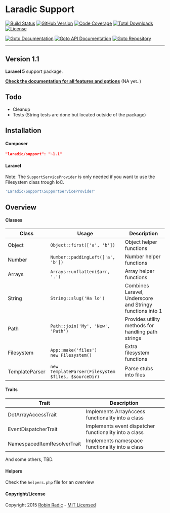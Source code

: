 Laradic Support
====================

[![Build Status](https://img.shields.io/travis/laradic/support.svg?branch=master&style=flat-square)](https://travis-ci.org/laradic/support)
[![GitHub Version](https://img.shields.io/github/tag/laradic/support.svg?style=flat-square&label=version)](http://badge.fury.io/gh/laradic%2Fsupport)
[![Code Coverage](https://img.shields.io/badge/coverage-0%-red.svg?style=flat-square)](http://radic.nl:8080/job/laradic-support/cloverphp)
[![Total Downloads](https://img.shields.io/packagist/dt/laradic/support.svg?style=flat-square)](https://packagist.org/packages/laradic/support)
[![License](http://img.shields.io/badge/license-MIT-ff69b4.svg?style=flat-square)](http://radic.mit-license.org)

[![Goto Documentation](http://img.shields.io/badge/goto-docs-orange.svg?style=flat-square)](http://docs.radic.nl/laradic-support)
[![Goto API Documentation](https://img.shields.io/badge/goto-api--docs-orange.svg?style=flat-square)](http://docs.radic.nl/laradic-support/api)
[![Goto Repository](http://img.shields.io/badge/goto-repo-orange.svg?style=flat-square)](https://github.com/laradic/support)

--------------------------
Version 1.1
-----------

**Laravel 5** support package.

[**Check the documentation for all features and options**](http://docs.radic.nl/laradic-support/) (NA yet..)


## Todo
  
- Cleanup
- Tests (String tests are done but located outside of the package)
  
  
## Installation
#### Composer
```JSON
"laradic/support": "~1.1"
```
  
#### Laravel
Note: The `SupportServiceProvider` is only needed if you want to use the Filesystem class trough IoC.
```php
'Laradic\Support\SupportServiceProvider'
```
  
## Overview
#### Classes
| Class | Usage | Description | 
|---|---|---|
| Object | `Object::first(['a', 'b'])` | Object helper functions |
| Number | `Number::paddingLeft(['a', 'b'])` | Number helper functions |
| Arrays | `Arrays::unflatten($arr, '.')` | Array helper functions |
| String | `String::slug('Ha lo')` | Combines Laravel, Underscore and Stringy functions into 1 |
| Path | `Path::join('My', 'New', 'Path')` | Provides utility methods for handling path strings |
| Filesystem | `App::make('files')` <br> `new Filesystem()` | Extra filesystem functions |
| TemplateParser | `new TemplateParser(Filesystem $files, $sourceDir)` | Parse stubs into files |

#### Traits
| Trait | Description | 
|---|---|
| DotArrayAccessTrait | Implements ArrayAccess functionality into a class |
| EventDispatcherTrait | Implements event dispatcher functionality into a class |
| NamespacedItemResolverTrait | Implements namespace functionality into a class |
And some others, TBD.


#### Helpers
Check the `helpers.php` file for an overview

<a name="copyright"></a>
#### Copyright/License
Copyright 2015 [Robin Radic](https://github.com/RobinRadic) - [MIT Licensed](http://radic.mit-license.org)
